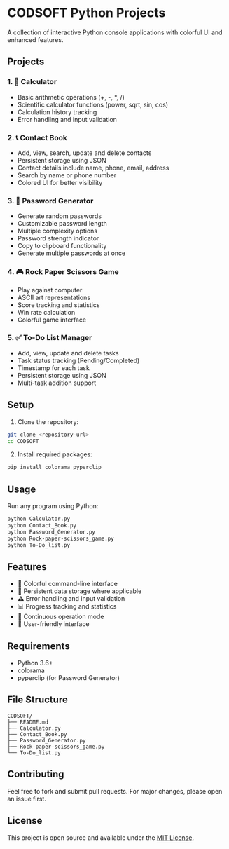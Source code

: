 # CODSOFT Python Projects

A collection of interactive Python console applications with colorful UI and enhanced features.

## Projects

### 1. 🧮 Calculator
- Basic arithmetic operations (+, -, *, /)
- Scientific calculator functions (power, sqrt, sin, cos)
- Calculation history tracking
- Error handling and input validation

### 2. 📞 Contact Book
- Add, view, search, update and delete contacts
- Persistent storage using JSON
- Contact details include name, phone, email, address
- Search by name or phone number
- Colored UI for better visibility

### 3. 🔐 Password Generator
- Generate random passwords
- Customizable password length
- Multiple complexity options
- Password strength indicator
- Copy to clipboard functionality
- Generate multiple passwords at once

### 4. 🎮 Rock Paper Scissors Game
- Play against computer
- ASCII art representations
- Score tracking and statistics
- Win rate calculation
- Colorful game interface

### 5. ✅ To-Do List Manager
- Add, view, update and delete tasks
- Task status tracking (Pending/Completed)
- Timestamp for each task
- Persistent storage using JSON
- Multi-task addition support

## Setup

1. Clone the repository:
```bash
git clone <repository-url>
cd CODSOFT
```

2. Install required packages:
```bash
pip install colorama pyperclip
```

## Usage

Run any program using Python:
```bash
python Calculator.py
python Contact_Book.py
python Password_Generator.py
python Rock-paper-scissors_game.py
python To-Do_list.py
```

## Features

- 🎨 Colorful command-line interface
- 💾 Persistent data storage where applicable
- ⚠️ Error handling and input validation
- 📊 Progress tracking and statistics
- 🔄 Continuous operation mode
- 🎯 User-friendly interface

## Requirements

- Python 3.6+
- colorama
- pyperclip (for Password Generator)

## File Structure

```
CODSOFT/
├── README.md
├── Calculator.py
├── Contact_Book.py
├── Password_Generator.py
├── Rock-paper-scissors_game.py
└── To-Do_list.py
```

## Contributing

Feel free to fork and submit pull requests. For major changes, please open an issue first.

## License

This project is open source and available under the [MIT License](LICENSE).
